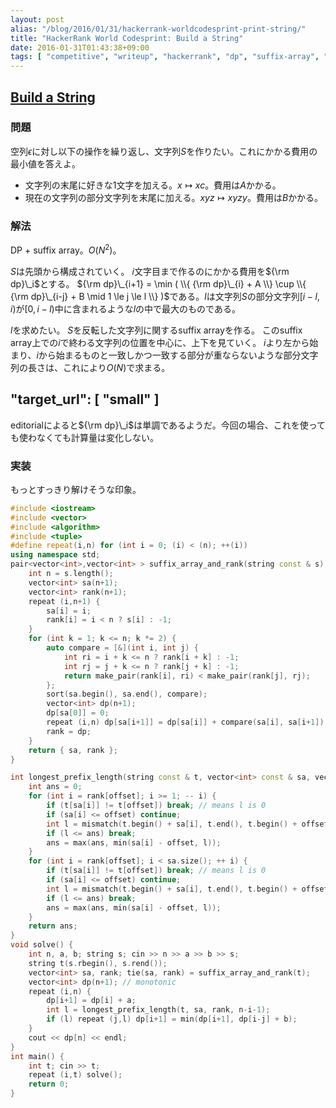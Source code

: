```yaml
---
layout: post
alias: "/blog/2016/01/31/hackerrank-worldcodesprint-print-string/"
title: "HackerRank World Codesprint: Build a String"
date: 2016-01-31T01:43:38+09:00
tags: [ "competitive", "writeup", "hackerrank", "dp", "suffix-array", "world-codesprint" ]
---
```


## [Build a String](https://www.hackerrank.com/contests/worldcodesprint/challenges/print-string)

### 問題

空列$\epsilon$に対し以下の操作を繰り返し、文字列$S$を作りたい。これにかかる費用の最小値を答えよ。

-   文字列の末尾に好きな$1$文字を加える。$x \mapsto xc$。費用は$A$かかる。
-   現在の文字列の部分文字列を末尾に加える。$xyz \mapsto xyzy$。費用は$B$かかる。

### 解法

DP + suffix array。$O(N^2)$。

$S$は先頭から構成されていく。
$i$文字目まで作るのにかかる費用を${\rm dp}\_i$とする。
${\rm dp}\_{i+1} = \min ( \\{ {\rm dp}\_{i} + A \\} \cup \\{ {\rm dp}\_{i-j} + B \mid 1 \le j \le l \\} )$である。$l$は文字列$S$の部分文字列$[i-l,i)$が$[0,i-l)$中に含まれるような$l$の中で最大のものである。

$l$を求めたい。
$S$を反転した文字列に関するsuffix arrayを作る。
このsuffix array上での$i$で終わる文字列の位置を中心に、上下を見ていく。
$i$より左から始まり、$i$から始まるものと一致しかつ一致する部分が重ならないような部分文字列の長さは、これにより$O(N)$で求まる。

"target_url": [ "small" ]
---
editorialによると${\rm dp}\_i$は単調であるようだ。今回の場合、これを使っても使わなくても計算量は変化しない。
</small>

### 実装

もっとすっきり解けそうな印象。

``` c++
#include <iostream>
#include <vector>
#include <algorithm>
#include <tuple>
#define repeat(i,n) for (int i = 0; (i) < (n); ++(i))
using namespace std;
pair<vector<int>,vector<int> > suffix_array_and_rank(string const & s) { // O(nloglogn)
    int n = s.length();
    vector<int> sa(n+1);
    vector<int> rank(n+1);
    repeat (i,n+1) {
        sa[i] = i;
        rank[i] = i < n ? s[i] : -1;
    }
    for (int k = 1; k <= n; k *= 2) {
        auto compare = [&](int i, int j) {
            int ri = i + k <= n ? rank[i + k] : -1;
            int rj = j + k <= n ? rank[j + k] : -1;
            return make_pair(rank[i], ri) < make_pair(rank[j], rj);
        };
        sort(sa.begin(), sa.end(), compare);
        vector<int> dp(n+1);
        dp[sa[0]] = 0;
        repeat (i,n) dp[sa[i+1]] = dp[sa[i]] + compare(sa[i], sa[i+1]);
        rank = dp;
    }
    return { sa, rank };
}

int longest_prefix_length(string const & t, vector<int> const & sa, vector<int> const & rank, int offset) {
    int ans = 0;
    for (int i = rank[offset]; i >= 1; -- i) {
        if (t[sa[i]] != t[offset]) break; // means l is 0
        if (sa[i] <= offset) continue;
        int l = mismatch(t.begin() + sa[i], t.end(), t.begin() + offset).second - (t.begin() + offset);
        if (l <= ans) break;
        ans = max(ans, min(sa[i] - offset, l));
    }
    for (int i = rank[offset]; i < sa.size(); ++ i) {
        if (t[sa[i]] != t[offset]) break; // means l is 0
        if (sa[i] <= offset) continue;
        int l = mismatch(t.begin() + sa[i], t.end(), t.begin() + offset).second - (t.begin() + offset);
        if (l <= ans) break;
        ans = max(ans, min(sa[i] - offset, l));
    }
    return ans;
}
void solve() {
    int n, a, b; string s; cin >> n >> a >> b >> s;
    string t(s.rbegin(), s.rend());
    vector<int> sa, rank; tie(sa, rank) = suffix_array_and_rank(t);
    vector<int> dp(n+1); // monotonic
    repeat (i,n) {
        dp[i+1] = dp[i] + a;
        int l = longest_prefix_length(t, sa, rank, n-i-1);
        if (l) repeat (j,l) dp[i+1] = min(dp[i+1], dp[i-j] + b);
    }
    cout << dp[n] << endl;
}
int main() {
    int t; cin >> t;
    repeat (i,t) solve();
    return 0;
}
```
